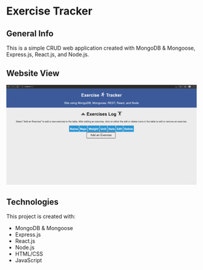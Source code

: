 # Exercise Tracker

## General Info
This is a simple CRUD web application created with MongoDB & Mongoose, Express.js, React.js, and Node.js.

## Website View

![alt text](img/exercise-tracker.gif)

## Technologies
This project is created with:
* MongoDB & Mongoose
* Express.js
* React.js
* Node.js
* HTML/CSS
* JavaScript
